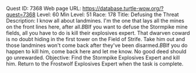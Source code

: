 Quest ID: 7368
Web page URL: https://database.turtle-wow.org/?quest=7368
Level: 60
Min Level: 51
Race: 178
Title: Defusing the Threat
Description: I know all about landmines. I'm the one that lays all the mines on the front lines here, after all.$B$BIf you want to defuse the Stormpike mine fields, all you have to do is kill their explosives expert. That dwarven coward is no doubt hiding in the first tower on the Field of Strife. Take him out and those landmines won't come back after they've been disarmed.$B$BIf you do happen to kill him, come back here and let me know. No good deed should go unrewarded.
Objective: Find the Stormpike Explosives Expert and kill him. Return to the Frostwolf Explosives Expert when the task is complete.
